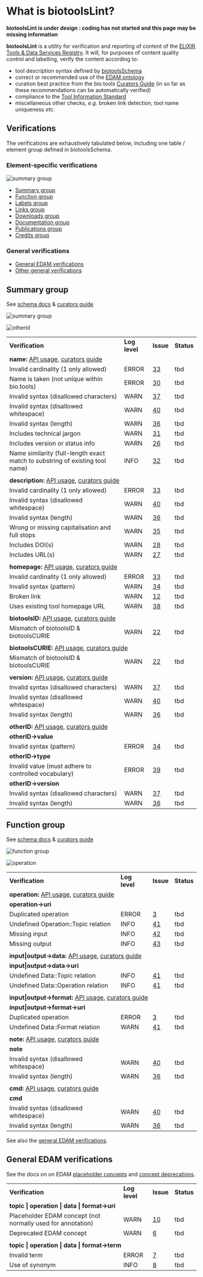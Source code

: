 # What is biotoolsLint?

**biotoolsLint is under design : coding has not started and this page may be missing information**

**biotoolsLint** is a utility for verification and reporting of content of the [ELIXIR Tools & Data Services Registry](https://bio.tools).  It will, for purposes of content quality control and labelling, verify the content according to:
* tool description syntax defined by [biotoolsSchema](https://github.com/bio-tools/biotoolsSchema)
* correct or recommended use of the [EDAM ontology](https://github.com/edamontology/edamontology/)
* curation best practice from the bio.tools [Curators Guide](https://biotools.readthedocs.io/en/latest/curators_guide.html) (in so far as these recommendations can be automatically verified)
* compliance to the [Tool Information Standard](https://bio-tools.github.io/Tool-Information-Standard/)
* miscellaneous other checks, *e.g.* broken link detection, tool name uniqueness *etc.* 


## Verifications 

The verifications are exhaustively tabulated below, including one table / element group defined in biotoolsSchema.

### Element-specific verifications

![summary group](images/tool.png)


- [Summary group](https://github.com/bio-tools/biotoolslint#summary-group)
- [Function group](https://github.com/bio-tools/biotoolslint#function-group)
- [Labels group](https://github.com/bio-tools/biotoolslint#labels-group)
- [Links group](https://github.com/bio-tools/biotoolslint#links-group)
- [Downloads group](https://github.com/bio-tools/biotoolslint#downloads-group)
- [Documentation group](https://github.com/bio-tools/biotoolslint#documentation-group)
- [Publications group](https://github.com/bio-tools/biotoolslint#publications-group)
- [Credits group](https://github.com/bio-tools/biotoolslint#credits-group)


### General verifications

- [General EDAM verifications](https://github.com/bio-tools/biotoolslint#general-edam-verifications)
- [Other general verifications](https://github.com/bio-tools/biotoolslint#other-general-verifications)



## Summary group

See <a href=https://biotoolsschema.readthedocs.io/en/latest/biotoolsschema_elements.html#summary-group>schema docs</a> & <a href=https://biotools.readthedocs.io/en/latest/curators_guide.html#summary-group>curators guide</a>

![summary group](images/summary.png)

![otherid](images/otherid.png)

<table>
<tr>
    <td><b>Verification</b></td>
    <td><b>Log level</b></td>
    <td><b>Issue</b></td>
    <td><b>Status</b></td>
</tr>


<!--- summary->name --->

<tr><td colspan="4"><b>name:</b> <a href=https://biotools.readthedocs.io/en/latest/api_usage_guide.html#name>API usage</a>, <a href=https://biotools.readthedocs.io/en/latest/curators_guide.html#name-tool>curators guide</a> </td></tr>
<tr>
    <td>Invalid cardinality (1 only allowed)</td>
    <td>ERROR</td>
    <td><a href=https://github.com/bio-tools/biotoolsLint/issues/33>33</a></td>
    <td>tbd</td>
</tr>
<tr>
    <td>Name is taken (not unique within bio.tools)</td>
    <td>ERROR</td>
    <td><a href=https://github.com/bio-tools/biotoolsLint/issues/30>30<a/></td>
    <td>tbd</td>
</tr>
<tr>
    <td>Invalid syntax (disallowed characters)</td>
    <td>WARN</td>
    <td><a href=https://github.com/bio-tools/biotoolsLint/issues/37>37<a/></td>
    <td>tbd</td>
</tr>
<tr>
    <td>Invalid syntax (disallowed whitespace)</td>
    <td>WARN</td>
    <td><a href=https://github.com/bio-tools/biotoolsLint/issues/40>40<a/></td>
    <td>tbd</td>
</tr>
<tr>
    <td>Invalid syntax (length)</td>
    <td>WARN</td>
    <td><a href=https://github.com/bio-tools/biotoolsLint/issues/36>36<a/></td>
    <td>tbd</td>
</tr>
<tr>
    <td>Includes technical jargon</td>
    <td>WARN</td>
    <td><a href=https://github.com/bio-tools/biotoolsLint/issues/31>31<a/></td>
    <td>tbd</td>
</tr>
<tr>
    <td>Includes version or status info</td>
    <td>WARN</td>
    <td><a href=https://github.com/bio-tools/biotoolsLint/issues/26>26<a/></td>
    <td>tbd</td>
</tr>
<tr>
    <td>Name similarity (full-length exact match to substring of existing tool name)</td>
    <td>INFO</td>
    <td><a href=https://github.com/bio-tools/biotoolsLint/issues/32>32<a/></td>
    <td>tbd</td>
</tr>

<!--- summary->description --->

<tr><td colspan="4"></tr>
<tr><td colspan="4"><b>description:</b> <a href=https://biotools.readthedocs.io/en/latest/api_usage_guide.html#description>API usage</a>, <a href=https://biotools.readthedocs.io/en/latest/curators_guide.html#description>curators guide</a> </td></tr>
<tr>
    <td>Invalid cardinality (1 only allowed)</td>
    <td>ERROR</td>
    <td><a href=https://github.com/bio-tools/biotoolsLint/issues/33>33</a></td>
    <td>tbd</td>
</tr>
<tr>
    <td>Invalid syntax (disallowed whitespace)</td>
    <td>WARN</td>
    <td><a href=https://github.com/bio-tools/biotoolsLint/issues/40>40<a/></td>
    <td>tbd</td>
</tr>
<tr>
    <td>Invalid syntax (length)</td>
    <td>WARN</td>
    <td><a href=https://github.com/bio-tools/biotoolsLint/issues/36>36<a/></td>
    <td>tbd</td>
</tr>
<tr>
    <td>Wrong or missing capitalisation and full stops</td>
    <td>WARN</td>
    <td><a href=https://github.com/bio-tools/biotoolsLint/issues/35>35<a/></td>
    <td>tbd</td>
</tr>
<tr>
    <td>Includes DOI(s)</td>
    <td>WARN</td>
    <td><a href=https://github.com/bio-tools/biotoolsLint/issues/28>28<a/></td>
    <td>tbd</td>
</tr>
<tr>
    <td>Includes URL(s)</td>
    <td>WARN</td>
    <td><a href=https://github.com/bio-tools/biotoolsLint/issues/27>27<a/></td>
    <td>tbd</td>
</tr>

<!--- summary->homepage --->

<tr><td colspan="4"></tr>
<tr><td colspan="4"><b>homepage:</b> <a href=https://biotools.readthedocs.io/en/latest/api_usage_guide.html#homepage>API usage</a>, <a href=https://biotools.readthedocs.io/en/latest/curators_guide.html#homepage>curators guide</a> </td></tr>
<tr>
    <td>Invalid cardinality (1 only allowed)</td>
    <td>ERROR</td>
    <td><a href=https://github.com/bio-tools/biotoolsLint/issues/33>33</a></td>
    <td>tbd</td>
</tr>
<tr>
    <td>Invalid syntax (pattern)</td>
    <td>WARN</td>
    <td><a href=https://github.com/bio-tools/biotoolsLint/issues/34>34<a/></td>
    <td>tbd</td>
</tr>
<tr>
    <td>Broken link</td>
    <td>WARN</td>
    <td><a href=https://github.com/bio-tools/biotoolsLint/issues/12>12<a/></td>
    <td>tbd</td>
</tr>
<tr>
    <td>Uses existing tool homepage URL</td>
    <td>WARN</td>
    <td><a href=https://github.com/bio-tools/biotoolsLint/issues/38>38<a/></td>
    <td>tbd</td>
</tr>

<!--- summary->biotoolsID --->

<tr><td colspan="4"></tr>
<tr><td colspan="4"><b>biotoolsID:</b> <a href=https://biotools.readthedocs.io/en/latest/api_usage_guide.html#biotoolsid>API usage</a>, <a href=https://biotools.readthedocs.io/en/latest/curators_guide.html#id105>curators guide</a> </td></tr>

<tr>
    <td>Mismatch of biotoolsID & biotoolsCURIE</td>
    <td>WARN</td>
    <td><a href=https://github.com/bio-tools/biotoolsLint/issues/22>22<a/></td>
    <td>tbd</td>
</tr>

<!--- summary->biotoolsCURIE --->

<tr><td colspan="4"></tr>
<tr><td colspan="4"><b>biotoolsCURIE:</b> <a href=https://biotools.readthedocs.io/en/latest/api_usage_guide.html#biotoolscurie>API usage</a>, <a href=https://biotools.readthedocs.io/en/latest/curators_guide.html#biotoolscurie>curators guide</a> </td></tr>

<tr>
    <td>Mismatch of biotoolsID & biotoolsCURIE</td>
    <td>WARN</td>
    <td><a href=https://github.com/bio-tools/biotoolsLint/issues/22>22<a/></td>
    <td>tbd</td>
</tr>

<!--- summary->version --->

<tr><td colspan="4"></tr>
<tr><td colspan="4"><b>version:</b> <a href=https://biotools.readthedocs.io/en/latest/api_usage_guide.html#version>API usage</a>, <a href=https://biotools.readthedocs.io/en/latest/curators_guide.html#version-tool>curators guide</a> </td></tr>

<tr>
    <td>Invalid syntax (disallowed characters)</td>
    <td>WARN</td>
    <td><a href=https://github.com/bio-tools/biotoolsLint/issues/37>37<a/></td>
    <td>tbd</td>
</tr>
<tr>
    <td>Invalid syntax (disallowed whitespace)</td>
    <td>WARN</td>
    <td><a href=https://github.com/bio-tools/biotoolsLint/issues/40>40<a/></td>
    <td>tbd</td>
</tr>
<tr>
    <td>Invalid syntax (length)</td>
    <td>WARN</td>
    <td><a href=https://github.com/bio-tools/biotoolsLint/issues/36>36<a/></td>
    <td>tbd</td>
</tr>

<!--- summary->otherID --->

<tr><td colspan="4"></tr>
<tr><td colspan="4"><b>otherID:</b> <a href=https://biotools.readthedocs.io/en/latest/api_usage_guide.html#other-ids>API usage</a>, <a href=https://biotools.readthedocs.io/en/latest/curators_guide.html#other-ids>curators guide</a> </td></tr>

<tr><td colspan="4"><b>otherID->value</b>
<tr>
    <td>Invalid syntax (pattern)</td>
    <td>ERROR</td>
    <td><a href=https://github.com/bio-tools/biotoolsLint/issues/34>34<a/></td>
    <td>tbd</td>
</tr>

<tr><td colspan="4"><b>otherID->type</b>
<tr>
    <td>Invalid value (must adhere to controlled vocabulary)</td>
    <td>ERROR</td>
    <td><a href=https://github.com/bio-tools/biotoolsLint/issues/39>39<a/></td>
    <td>tbd</td>
</tr>

<tr><td colspan="4"><b>otherID->version</b>
<tr>
    <td>Invalid syntax (disallowed characters)</td>
    <td>WARN</td>
    <td><a href=https://github.com/bio-tools/biotoolsLint/issues/37>37<a/></td>
    <td>tbd</td>
</tr>
<tr>
    <td>Invalid syntax (length)</td>
    <td>WARN</td>
    <td><a href=https://github.com/bio-tools/biotoolsLint/issues/36>36<a/></td>
    <td>tbd</td>
</tr>
</table>


## Function group

See <a href=https://biotoolsschema.readthedocs.io/en/latest/biotoolsschema_elements.html#function-group>schema docs</a> & <a href=https://biotools.readthedocs.io/en/latest/curators_guide.html#function-group>curators guide</a>

![function group](images/function.png)

![operation](images/operation.png)

<table>
<tr>
    <td><b>Verification</b></td>
    <td><b>Log level</b></td>
    <td><b>Issue</b></td>
    <td><b>Status</b></td>
</tr>


<!--- function->operation --->

<tr><td colspan="4"><b>operation:</b> <a href=https://biotools.readthedocs.io/en/latest/api_usage_guide.html#operation>API usage</a>, <a href=https://biotools.readthedocs.io/en/latest/curators_guide.html#operation>curators guide</a> </td></tr>

<tr><td colspan="4"><b>operation->uri</b></tr>
<tr>
    <td>Duplicated operation</td>
    <td>ERROR</td>
    <td><a href=https://github.com/bio-tools/biotoolsLint/issues/3>3</a></td>
    <td>tbd</td>
</tr>
<tr>
    <td>Undefined Operation::Topic relation</td>
    <td>INFO</td>
    <td><a href=https://github.com/bio-tools/biotoolsLint/issues/41>41</a></td>
    <td>tbd</td>
</tr>
<tr>
    <td>Missing input</td>
    <td>INFO</td>
    <td><a href=https://github.com/bio-tools/biotoolsLint/issues/42>42</a></td>
    <td>tbd</td>
</tr>
<tr>
    <td>Missing output</td>
    <td>INFO</td>
    <td><a href=https://github.com/bio-tools/biotoolsLint/issues/43>43</a></td>
    <td>tbd</td>
</tr>

<!--- function->input|output->data --->

<tr><td colspan="4"></tr>
<tr><td colspan="4"><b>input|output->data:</b> <a href=https://biotools.readthedocs.io/en/latest/api_usage_guide.html#data>API usage</a>, <a href=https://biotools.readthedocs.io/en/latest/curators_guide.html#data-type-input-and-output-data>curators guide</a> </td></tr>

<tr><td colspan="4"><b>input|output->data->uri</b></tr>
<tr>
    <td>Undefined Data::Topic relation</td>
    <td>INFO</td>
    <td><a href=https://github.com/bio-tools/biotoolsLint/issues/41>41</a></td>
    <td>tbd</td>
</tr>
<tr>
    <td>Undefined Data::Operation relation</td>
    <td>INFO</td>
    <td><a href=https://github.com/bio-tools/biotoolsLint/issues/41>41</a></td>
    <td>tbd</td>
</tr>

<!--- function->input|output->format --->

<tr><td colspan="4"></tr>
<tr><td colspan="4"><b>input|output->format:</b> <a href=https://biotools.readthedocs.io/en/latest/api_usage_guide.html#format>API usage</a>, <a href=https://biotools.readthedocs.io/en/latest/curators_guide.html#data-format-input-and-output-data>curators guide</a> </td></tr>

<tr><td colspan="4"><b>input|output->format->uri</b></tr>
<tr>
    <td>Duplicated operation</td>
    <td>ERROR</td>
    <td><a href=https://github.com/bio-tools/biotoolsLint/issues/3>3</a></td>
    <td>tbd</td>
</tr>
<tr>
    <td>Undefined Data::Format relation</td>
    <td>WARN</td>
    <td><a href=https://github.com/bio-tools/biotoolsLint/issues/41>41</a></td>
    <td>tbd</td>
</tr>

<!--- function->note --->

<tr><td colspan="4"></tr>
<tr><td colspan="4"><b>note:</b> <a href=https://biotools.readthedocs.io/en/latest/api_usage_guide.html#function>API usage</a>, <a href=https://biotools.readthedocs.io/en/latest/curators_guide.html#note-function>curators guide</a> </td></tr>

<tr><td colspan="4"><b>note</b></tr>
<tr>
    <td>Invalid syntax (disallowed whitespace)</td>
    <td>WARN</td>
    <td><a href=https://github.com/bio-tools/biotoolsLint/issues/40>40<a/></td>
    <td>tbd</td>
</tr>
<tr>
    <td>Invalid syntax (length)</td>
    <td>WARN</td>
    <td><a href=https://github.com/bio-tools/biotoolsLint/issues/36>36<a/></td>
    <td>tbd</td>
</tr>

<!--- function->cmd --->

<tr><td colspan="4"></tr>
<tr><td colspan="4"><b>cmd:</b> <a href=https://biotools.readthedocs.io/en/latest/api_usage_guide.html#function>API usage</a>, <a href=https://biotools.readthedocs.io/en/latest/curators_guide.html#command>curators guide</a> </td></tr>

<tr><td colspan="4"><b>cmd</b></tr>
<tr>
    <td>Invalid syntax (disallowed whitespace)</td>
    <td>WARN</td>
    <td><a href=https://github.com/bio-tools/biotoolsLint/issues/40>40<a/></td>
    <td>tbd</td>
</tr>
<tr>
    <td>Invalid syntax (length)</td>
    <td>WARN</td>
    <td><a href=https://github.com/bio-tools/biotoolsLint/issues/36>36<a/></td>
    <td>tbd</td>
</tr>
</table>

See also the [general EDAM verifications](https://github.com/bio-tools/biotoolslint#general-edam-verifications).


## General EDAM verifications

See the docs on on EDAM [placeholder concepts](https://edamontologydocs.readthedocs.io/en/latest/technical_details.html?highlight=placeholder#placeholder-concepts) and [concept deprecations](https://edamontologydocs.readthedocs.io/en/latest/developers_guide.html?highlight=deprecation#deprecating-concepts).

<table>
<tr>
    <td><b>Verification</b></td>
    <td><b>Log level</b></td>
    <td><b>Issue</b></td>
    <td><b>Status</b></td>
</tr>
<tr><td colspan="4"><b>topic | operation | data | format->uri</b></tr>
<tr>
    <td>Placeholder EDAM concept (not normally used for annotation)</td>
    <td>WARN</td>
    <td><a href=https://github.com/bio-tools/biotoolsLint/issues/10>10</a></td>
    <td>tbd</td>
</tr>
<tr>
    <td>Deprecated EDAM concept</td>
    <td>WARN</td>
    <td><a href=https://github.com/bio-tools/biotoolsLint/issues/6>6</a></td>
    <td>tbd</td>
</tr>

<tr><td colspan="4"></tr>
<tr><td colspan="4"><b>topic | operation | data | format->term</b></tr>
<tr>
    <td>Invalid term</td>
    <td>ERROR</td>
    <td><a href=https://github.com/bio-tools/biotoolsLint/issues/7>7</a></td>
    <td>tbd</td>
</tr>
<tr>
    <td>Use of synonym</td>
    <td>INFO</td>
    <td><a href=https://github.com/bio-tools/biotoolsLint/issues/8>8</a></td>
    <td>tbd</td>
</tr>
</table>